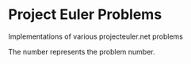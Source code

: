 # Project Euler Problems

Implementations of various projecteuler.net problems

The number represents the problem number.